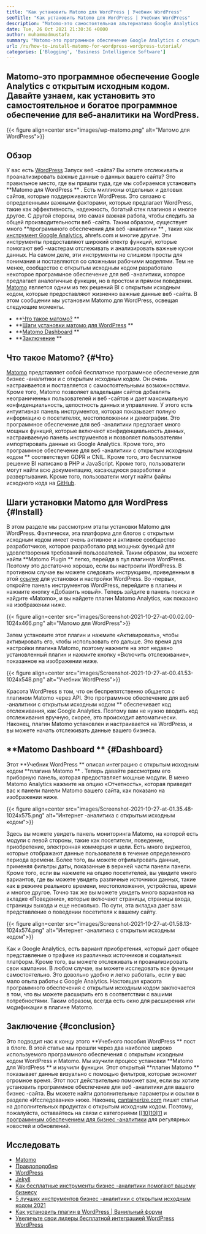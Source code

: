 ```yaml
---
title: "Как установить Matomo для WordPress | Учебник WordPress" 
seoTitle: "Как установить Matomo для WordPress | Учебник WordPress" 
description: "Matomo-это самостоятельная альтернатива Google Analytics. Давайте узнаем, как установить это богатое программное обеспечение для веб-аналитики на WordPress." 
date: Tue, 26 Oct 2021 21:30:36 +0000
author: muhammadmustafa
summary: "Matomo-это программное обеспечение Google Analytics с открытым исходным кодом. Давайте узнаем, как установить это самостоятельное и богатое программное обеспечение для веб-аналитики на WordPress." 
url: /ru/how-to-install-matomo-for-wordpress-wordpress-tutorial/
categories: ['Blogging', 'Business Intelligence Software']
---
```


## Matomo-это программное обеспечение Google Analytics с открытым исходным кодом. Давайте узнаем, как установить это самостоятельное и богатое программное обеспечение для веб-аналитики на WordPress.

{{< figure align=center src="images/wp-matomo.png" alt="Матомо для WordPress">}}


## Обзор
У вас есть [WordPress][1] Запуск веб -сайта? Вы хотите отслеживать и проанализировать важные данные о данных вашего сайта? Это правильное место, где вы пришли туда, где мы собираемся установить  **Matomo для WordPress ** . Есть миллионы отдельных и деловых сайтов, которые поддерживаются WordPress. Это связано с определенными важными факторами, которые предлагает WordPress, такие как эффективность, надежность, богатый стек плагинов и многое другое. С другой стороны, это самая важная работа, чтобы следить за общей производительности веб -сайта. Таким образом, существует много  **программного обеспечения для веб -аналитики ** , таких как [инструмент Google Analytics][2], ahrefs.com и многие другие. Эти инструменты предоставляют широкий спектр функций, которые помогают веб -мастерам отслеживать и анализировать важные куски данных. На самом деле, эти инструменты не слишком просты для понимания и поставляются со сложными рабочими моделями.
Тем не менее, сообщество с открытым исходным кодом разработало некоторое программное обеспечение для веб -аналитики, которое предлагает аналогичные функции, но в простом и прямом поведении. [Matomo][3] является одним из тех решений BI с открытым исходным кодом, которые предоставляют жизненно важные данные веб -сайта. В этом сообщении мы установим Matomo для WordPress, освещая следующие моменты.
  * **[Что такое матомо?][4] ** 
  * **[Шаги установки матомо для WordPress][5] ** 
  * **[Matomo Dashboard][6] ** 
  * **[Заключение][7] ** 

## Что такое Matomo?   {#Что}
[Matomo][3] представляет собой бесплатное программное обеспечение для бизнес -аналитики и с открытым исходным кодом. Он очень настраивается и поставляется с самостоятельными возможностями. Кроме того, Matomo позволяет владельцам сайтов добавлять неограниченных пользователей и веб -сайтов и дает максимальную конфиденциальность, целостность данных и управление. У этого есть интуитивная панель инструментов, которая показывает полную информацию о посетителях, местоположении и демографии. Это программное обеспечение для веб -аналитики предлагает много мощных функций, которые включают конфиденциальность данных, настраиваемую панель инструментов и позволяет пользователям импортировать данные из Google Analytics. Кроме того, это программное обеспечение для веб -аналитики с открытым исходным кодом ** соответствует GDPR и CNIL. Кроме того, это бесплатное решение BI написано в PHP и JavaScript. Кроме того, пользователи могут найти всю документацию, касающуюся разработки и развертывания. Кроме того, пользователи могут найти файлы исходного кода на [GitHub][8].

## Шаги установки Matomo для WordPress   {#Install}
В этом разделе мы рассмотрим этапы установки Matomo для WordPress. Фактически, эта платформа для блогов с открытым исходным кодом имеет очень активное и активное сообщество разработчиков, которое разработало ряд мощных функций для удовлетворения требований пользователей. Таким образом, вы можете найти  **Matomo Plugin **  легко, перейдя в пул плагинов WordPress. Поэтому это достаточно хорошо, если вы настроили WordPress. В противном случае вы можете следовать инструкциям, приведенным в этой [ссылке][1] для установки и настройки WordPress. Во -первых, откройте панель инструментов WordPress, перейдите в плагины и нажмите кнопку «Добавить новый».
Теперь зайдите в панель поиска и найдите «Matomo», и вы найдете плагин Matomo Analytics, как показано на изображении ниже.

{{< figure align=center src="images/Screenshot-2021-10-27-at-00.02.00-1024x466.png" alt="Матомо для WordPress">}}

Затем установите этот плагин и нажмите «Активировать», чтобы активировать его, чтобы использовать его дальше. Это время для настройки плагина Matomo, поэтому нажмите на этот недавно установленный плагин и нажмите кнопку «Включить отслеживание», показанное на изображении ниже.

{{< figure align=center src="images/Screenshot-2021-10-27-at-00.41.53-1024x548.png" alt="Учебник WordPress">}}

Красота WordPress в том, что он беспрепятственно общается с плагином Matomo через API. Это программное обеспечение для веб -аналитики с открытым исходным кодом ** обеспечивает код отслеживания, как Google Analytics. Поэтому вам не нужно вводить код отслеживания вручную, скорее, это происходит автоматически. Наконец, плагин Matomo установлен и настраивается на WordPress, и вы можете начать отслеживать данные вашего бизнеса.

## **Matomo Dashboard **    {#Dashboard}
Этот  **Учебник WordPress **  описал интеграцию с открытым исходным кодом  **плагина Matomo ** . Теперь давайте рассмотрим его приборную панель, которая предоставляет мощные модули. В меню Matomo Analytics нажмите на опцию «Отчетность», которая приведет вас к панели панели Matomo вашего сайта, как показано на изображении ниже.

{{< figure align=center src="images/Screenshot-2021-10-27-at-01.35.48-1024x575.png" alt="Интернет -аналитика с открытым исходным кодом">}}

Здесь вы можете увидеть панель мониторинга Matomo, на которой есть модули с левой стороны, такие как посетители, поведение, приобретение, электронная коммерция и цели. Есть много виджетов, которые отображают данные пользователя в течение определенного периода времени. Более того, вы можете отфильтровать данные, применяя фильтры даты, показанные в верхней части панели панели. Кроме того, если вы нажмете на опцию посетителей, вы увидите много вариантов, где вы можете увидеть различные источники данных, такие как в режиме реального времени, местоположения, устройства, время и многое другое. Точно так же вы можете увидеть много вариантов на вкладке «Поведение», которые включают страницы, страницы входа, страницы выхода и еще несколько. По сути, эта вкладка дает вам представление о поведении посетителя к вашему сайту.

{{< figure align=center src="images/Screenshot-2021-10-27-at-01.58.13-1024x574.png" alt="Интернет -аналитика с открытым исходным кодом">}}

Как и Google Analytics, есть вариант приобретения, который дает общее представление о трафике из различных источников и социальных платформ. Кроме того, вы можете отслеживать и проанализировать свои кампании. В любом случае, вы можете исследовать все функции самостоятельно. Это довольно удобно и легко работать, если у вас мало опыта работы с Google Analytics. Настоящая красота программного обеспечения с открытым исходным кодом заключается в том, что вы можете расширить его в соответствии с вашими потребностями. Таким образом, всегда есть окно для расширения или модификации в плагине Matomo.

## Заключение   {#conclusion}
Это подводит нас к концу этого  **Учебного пособия WordPress **  пост в блоге. В этой статье мы прошли через два наиболее широко используемого программного обеспечения с открытым исходным кодом WordPress и Matomo. Мы изучили процесс установки  **Matomo для WordPress **  и изучили функции. Этот открытый  **плагин Matomo **  показывает данные визуально с помощью фильтров, которые экономит огромное время. Этот пост действительно поможет вам, если вы хотите установить программное обеспечение для веб -аналитики для вашего бизнес -сайта. Вы можете найти дополнительные параметры и ссылки в разделе «Исследование» ниже.
Наконец, [cantainerize.com][9] пишет статьи на дополнительных продуктах с открытым исходным кодом. Поэтому, пожалуйста, оставайтесь на связи с категориями [[[10]][10]][11] и [программным обеспечением для бизнес -аналитики][12] для регулярных новостей и обновлений.

## Исследовать
  * [Matomo][3]
  * [Правдоподобно][13]
  * [WordPress][1]
  * [Jekyll][14]
  * [Как бесплатные инструменты бизнес -аналитики помогают вашему бизнесу][15]
  * [5 лучших инструментов бизнес -аналитики с открытым исходным кодом 2021][16]
  * [Как установить плагин в WordPress | Ванильный форум][17]
  * [Увеличьте свои лидеры бесплатной интеграцией WordPress WordPress][18]

  
[1]: https://products.containerize.com/blogging/wordpress/
[2]: https://analytics.google.com/analytics/web/
[3]: https://products.containerize.com/business-intelligence/matomo
[4]: #What
[5]: #install
[6]: #dashboard
[7]: #Conclusion
[8]: https://github.com/matomo-org/matomo
[9]: https://www.containerize.com/
[10]: https://products.containerize.com/blogging/
[11]: https://products.containerize.com/healthcare-technologies/
[12]: https://products.containerize.com/business-intelligence/
[13]: https://products.containerize.com/business-intelligence/plausible
[14]: https://products.containerize.com/blogging/jekyll/
[15]: https://blog.containerize.com/2021/03/12/how-free-business-analytics-tools-assist-your-business/
[16]: https://blog.containerize.com/business-intelligence-software/top-5-open-source-business-intelligence-solutions-of-2021/
[17]: https://blog.containerize.com/blogging/how-to-a-install-plugin-in-wordpress-vanilla-forum/
[18]: https://blog.containerize.com/blogging/civicrm-wordpress-integration-wordpress-tutorial/
